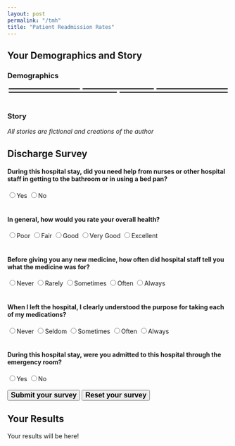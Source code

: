 ```yaml
---
layout: post
permalink: "/tmh"
title: "Patient Readmission Rates"
---
```


<style>
  .flex-container {
  	display: flex;
  	flex-wrap: wrap;
  }

	.flex-item {
		flex: 30%;
		border: 1.5px solid black;
		margin: 3px;
		padding-left: 3px;
	}

	@media (max-width: 600px) {
		.flex-item {
			flex: 100%;
		}
	}
</style>

## Your Demographics and Story
### Demographics

<div class="flex-container">
  <div class="flex-item" id="age"></div>
  <div class="flex-item" id="gender"></div>
  <div class="flex-item" id="insurance"></div>
  <div class="flex-item" id="race"></div>
  <div class="flex-item" id="ethnicity"></div>
</div>
<br>

### Story

<p><em>All stories are fictional and creations of the author</em></p>
<div id="storyDiv"></div>

## Discharge Survey

<form name="discharge" id="discharge" onsubmit="calculateReadmit();return false">
	<h4>During this hospital stay, did you need help from nurses or other hospital staff in getting to the bathroom or in using a bed pan?</h4>
	<label><input type="radio" name="cms_12" value="0" required />Yes</label>
	<label><input type="radio" name="cms_12" value="1">No</label>
	<br>
	<br>
	<h4>In general, how would you rate your overall health?</h4>
	<label><input type="radio" name="cms_25" value="1" required />Poor</label>
	<label><input type="radio" name="cms_25" value="2">Fair</label>
	<label><input type="radio" name="cms_25" value="3">Good</label>
	<label><input type="radio" name="cms_25" value="4">Very Good</label>
	<label><input type="radio" name="cms_25" value="5">Excellent</label>
	<br>
	<br>
	<h4>Before giving you any new medicine, how often did hospital staff tell you what the medicine was for?</h4>
	<label><input type="radio" name="cms_33" value="1" required />Never</label>
	<label><input type="radio" name="cms_33" value="2">Rarely</label>
	<label><input type="radio" name="cms_33" value="3">Sometimes</label>
	<label><input type="radio" name="cms_33" value="4">Often</label>
	<label><input type="radio" name="cms_33" value="5">Always</label>
	<br>
	<br>
	<h4>When I left the hospital, I clearly understood the purpose for taking each of my medications?</h4>
	<label><input type="radio" name="cms_40" value="0" required />Never</label>
	<label><input type="radio" name="cms_40" value="1">Seldom</label>
	<label><input type="radio" name="cms_40" value="2">Sometimes</label>
	<label><input type="radio" name="cms_40" value="3">Often</label>
	<label><input type="radio" name="cms_40" value="4">Always</label>
	<br>
	<br>
	<h4>During this hospital stay, were you admitted to this hospital through the emergency room?</h4>
	<label><input type="radio" name="cms_41" value="1" required />Yes</label>
	<label><input type="radio" name="cms_41" value="0">No</label>
	<br>
	<br>
	<button type="submit" id="submit" style="font-size: 16px;"><b>Submit your survey</b></button>
	<button type="reset" id="reset" style="font-size: 16px;" onclick="resetReadmit()"><b>Reset your survey</b></button>
</form>


## Your Results

<div id="results">Your results will be here!</div>

<script>
	const genderArray = [
		"Male", 
		"Female"
	]
	var gender = genderArray[Math.floor(Math.random()*genderArray.length)]
	const raceArray = [
		"American Indian/Alaskan Native",
		"Asian",
		"Black",
		"Hawaiian/Pacific Islander",
		"Unknown",
		"White",
	]
	var race = raceArray[Math.floor(Math.random()*raceArray.length)]
	const ethnicityArray = [
		"Hispanic/Latino",
		"Not Hispanic/Latino",
		"Other",
		"Not Reported"
	]
	var ethnicity = ethnicityArray[Math.floor(Math.random()*ethnicityArray.length)]
	const insuranceArray = [
		"None",
		"Blue Cross",
		"Commercial",
		"Health Maintenance Org",
		"Medicaid/Welfare",
		"Medicare Part A"
	]
	var insurance = insuranceArray[Math.floor(Math.random()*insuranceArray.length)]
	// Minimum age for a survey is 18 and maximum is 110 (92+18)
	var age = Math.floor(Math.random() * 92) + 18

	var boldOpen = "<b style=color:Gray;>"
	var boldClose = "</b><br>"

	document.getElementById("gender").innerHTML = boldOpen + "Gender:" + boldClose + gender
	document.getElementById("race").innerHTML = boldOpen + "Race:" + boldClose + race
	document.getElementById("ethnicity").innerHTML = boldOpen + "Ethnicity:" + boldClose + ethnicity
	document.getElementById("age").innerHTML = boldOpen + "Age:" + boldClose + age
	document.getElementById("insurance").innerHTML = boldOpen + "Insurance:" + boldClose + insurance

	function logit2prob(logit) {
		let odds = Math.exp(logit)
		let prob = odds / (1 + odds) * 100
		prob = Math.round(prob)
		return prob
	}

	function calculateReadmit() {
    let cms_12 = Number(document.getElementById("discharge").elements["cms_12"].value)
    let cms_25 = Number(document.getElementById("discharge").elements["cms_25"].value)
    let cms_33 = Number(document.getElementById("discharge").elements["cms_33"].value)
    //var cms_40 = Number(document.getElementById("discharge").elements["cms_40"].value)
    let cms_41 = Number(document.getElementById("discharge").elements["cms_41"].value)

    let readmit = -.5541
    readmit += -.6482 * cms_12
    readmit += -.3596 * cms_25
    readmit += -.2465 * cms_33
    readmit += .7170 * cms_41
		document.getElementById("results").innerHTML = "You have a " + logit2prob(readmit) + "% chance of being readmitted"
	}

	function resetReadmit() {
		document.getElementById("results").innerHTML = "Your results will be here!"
	}

	window.onload = function() {
		const stories = [
		// This story by Gus Lipkin
		"&emsp;It's a beautiful Wednesday in November and the Seminoles have just beaten the Gators at the Sunshine Showdown only four days prior. You've already had a great week, but a freak snowstorm has lightly dusted Tallahassee and there is just enough snow for sledding. Feeling a zest for life you haven't in a long time due to a rather debilitating stroke a few years earlier, you take some friends and your makeshift sled (a trashcan lid) to Coombs Drive which has a rather large elevation change from top to bottom of about 50 feet. After a full day of sledding, you decide to take one more run to the bottom. Just when you begin to slow down, a car pulls out in front of you from Brown Street and sends you flying into the trees on the far side of the intersection.<br>&emsp;The rest of the day and, admittedly, much of the next is a bit of a blur. Your friends tell you that when you crashed, they were about to call 911, but realized that you had been sledding right behind Tallahassee Memorial Hospital. They scooped you up and brought you to the Emergency Room in just a few minutes, running through some backyards to do so.<br>&emsp;When you come to, a very helpful nurse tells you that it's now Thursday and you've been transferred to the Clinical Decision Unit before handing you a cocktail of pills and a cup of water. You recognize some ibuprofen in there, but that's about it. When you ask him what's in the cup, he says a bunch of words you don't recognize, glances at his watch, then leaves in a hurry. A short while later, you realize you have to pee and wonder how long it's been since you used the bathroom. A different nurse comes after you press the call button and quickly runs to get a jug when you say you have to pee. What follows is a very uncomfortable five minutes where you try and pee in the jug while lying down with a nurse checking on you 30 every seconds asking if you need help.<br>&emsp;After a few more rather uneventful hours, someone comes in to let you know that they'll be discharging you any minute now and you should call someone to come get you. They give you a prescription for some painkillers and tell you to take it easy for a while because you have a concussion. They also advise you to make a follow-up appointment with your primary care physician."
		]
		var story = stories[Math.floor(Math.random()*stories.length)]
		document.getElementById("storyDiv").innerHTML = story
	}
</script>